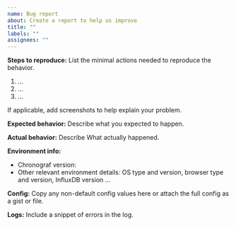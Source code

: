 ```yaml
---
name: Bug report
about: Create a report to help us improve
title: ""
labels: ""
assignees: ""
---
```


<!--

Thank you for reporting a bug in Chronograf.

* Please ask usage questions on the Chronograf Community site.
    * https://community.influxdata.com/
* Please check whether the bug can be reproduced with the latest release.
* The fastest way to fix a bug is to open a Pull Request.
    * https://github.com/influxdata/chronograf/pulls

-->

**Steps to reproduce:**
List the minimal actions needed to reproduce the behavior.

1. ...
2. ...
3. ...

If applicable, add screenshots to help explain your problem.

**Expected behavior:**
Describe what you expected to happen.

**Actual behavior:**
Describe What actually happened.

**Environment info:**

- Chronograf version:
- Other relevant environment details: OS type and version, browser type and version, InfluxDB version ...

**Config:**
Copy any non-default config values here or attach the full config as a gist or file.

<!-- The following sections are only required if relevant. -->

**Logs:**
Include a snippet of errors in the log.
